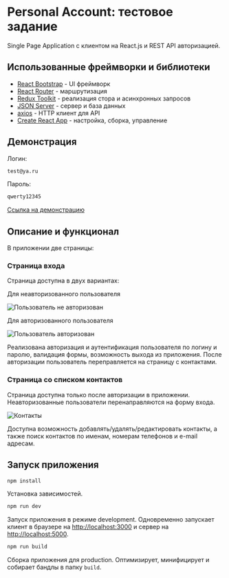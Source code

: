 # Personal Account: тестовое задание

Single Page Application с клиентом на React.js и REST API авторизацией.

## Использованные фреймворки и библиотеки

* [React Bootstrap](https://react-bootstrap.github.io/) - UI фреймворк
* [React Router](https://reactrouter.com/) - маршрутизация
* [Redux Toolkit](https://redux-toolkit.js.org/) - реализация стора и асинхронных запросов
* [JSON Server](https://github.com/typicode/json-server) - сервер и база данных
* [axios](https://redux-toolkit.js.org/) - HTTP клиент для API
* [Create React App](https://github.com/facebook/create-react-app) - настройка, сборка, управление

## Демонстрация

Логин:
```bash
test@ya.ru
```

Пароль:
```bash
qwerty12345
```

[Ссылка на демонстрацию](https://personal-acc.herokuapp.com/)

## Описание и функционал

В приложении две страницы:

### Страница входа

Страница доступна в двух вариантах:

Для неавторизованного пользователя

![Пользователь не авторизован](http://dl4.joxi.net/drive/2021/10/08/0019/2288/1284336/36/1b66ff510a.jpg)

Для авторизованного пользователя

![Пользователь авторизован](http://dl3.joxi.net/drive/2021/10/08/0019/2288/1284336/36/9b6e01acb5.jpg)

Реализована авторизация и аутентификация пользователя по логину и паролю, валидация формы, возможность выхода из приложения.
После авторизации пользователь переправляется на страницу с контактами.

### Страница со списком контактов

Страница доступна только после авторизации в приложении. Неавторизованные пользователи перенаправляются на форму входа.

![Контакты](http://dl4.joxi.net/drive/2021/10/08/0019/2288/1284336/36/26d3c8b7d2.jpg)

Доступна возможность добавлять/удалять/редактировать контакты, а также поиск контактов по именам, номерам телефонов и e-mail адресам.

## Запуск приложения

```bash
npm install
```

Установка зависимостей.

```bash
npm run dev
```

Запуск приложения в режиме development. Одновременно запускает клиент в браузере на [http://localhost:3000](http://localhost:3000) и сервер на [http://localhost:5000](http://localhost:5000).

```bash
npm run build
```

Сборка приложения для production. Оптимизирует, минифицирует и собирает бандлы в папку `build`.
